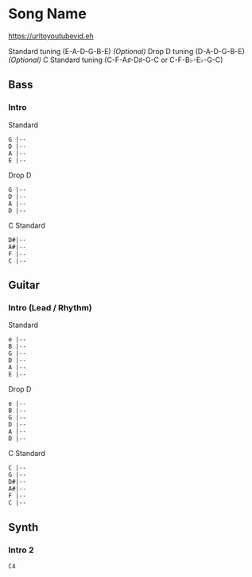 # Song Name

<https://urltoyoutubevid.eh>

Standard tuning (E-A-D-G-B-E)
_(Optional)_ Drop D tuning (D-A-D-G-B-E)
_(Optional)_ C Standard tuning (C-F-A♯-D♯-G-C or C-F-B♭-E♭-G-C)

## Bass

### Intro

Standard

    G |--
    D |--
    A |--
    E |--

Drop D

    G |--
    D |--
    A |--
    D |--

C Standard

    D#|--
    A#|--
    F |--
    C |--

## Guitar
  
### Intro (Lead / Rhythm)

Standard

    e |--
    B |--
    G |--
    D |--
    A |--
    E |--

Drop D

    e |--
    B |--
    G |--
    D |--
    A |--
    D |--

C Standard

    C |--
    G |--
    D#|--
    A#|--
    F |--
    C |--

## Synth

### Intro 2

    C4
